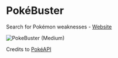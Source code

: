 # PokéBuster
Search for Pokémon weaknesses - [Website](https://blutothebuff.github.io/PokeBuster/)

![PokeBuster (Medium)](https://github.com/user-attachments/assets/e6b709f8-4a3c-4775-82cf-de0bf53b686b)

Credits to [PokéAPI](https://pokeapi.co/)

